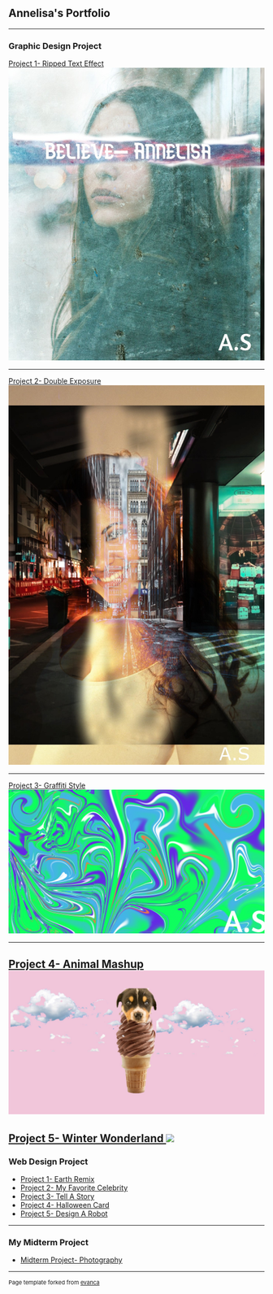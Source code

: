 ## Annelisa's Portfolio

---

### Graphic Design Project

[Project 1- Ripped Text Effect](/sample_page)
<img src="images/Ripped_Text_Effect.jpg?raw=true"/>

---
[Project 2- Double Exposure](/pdf/sample_presentation.pdf)
<img src="images/Double Exposure.jpg?raw=true"/>

---
[Project 3- Graffiti Style](http://example.com/)
<img src="images/Graffiti Style.png?raw=true"/>

---
[Project 4- Animal Mashup](http://example.com/)
<img src="images/Untitled(1)(2)(3).jpg?raw=true"/>
---
[Project 5- Winter Wonderland ](http://example.com/)
<img src="images/bubble.mp4?raw=true"/>
---

### Web Design Project

- [Project 1- Earth Remix](https://trinket.io/html/7282d1f28e)
- [Project 2- My Favorite Celebrity](https://trinket.io/html/15e47d6f04)
- [Project 3- Tell A Story](https://trinket.io/html/6205b16172)
- [Project 4- Halloween Card](https://trinket.io/html/9675d820b0)
- [Project 5- Design A Robot](https://trinket.io/html/f35569f66a)
---
### My Midterm Project
- [Midterm Project- Photography](https://annelisas.w3spaces.com/)

---
<p style="font-size:11px">Page template forked from <a href="https://github.com/evanca/quick-portfolio">evanca</a></p>
<!-- Remove above link if you don't want to attibute -->
